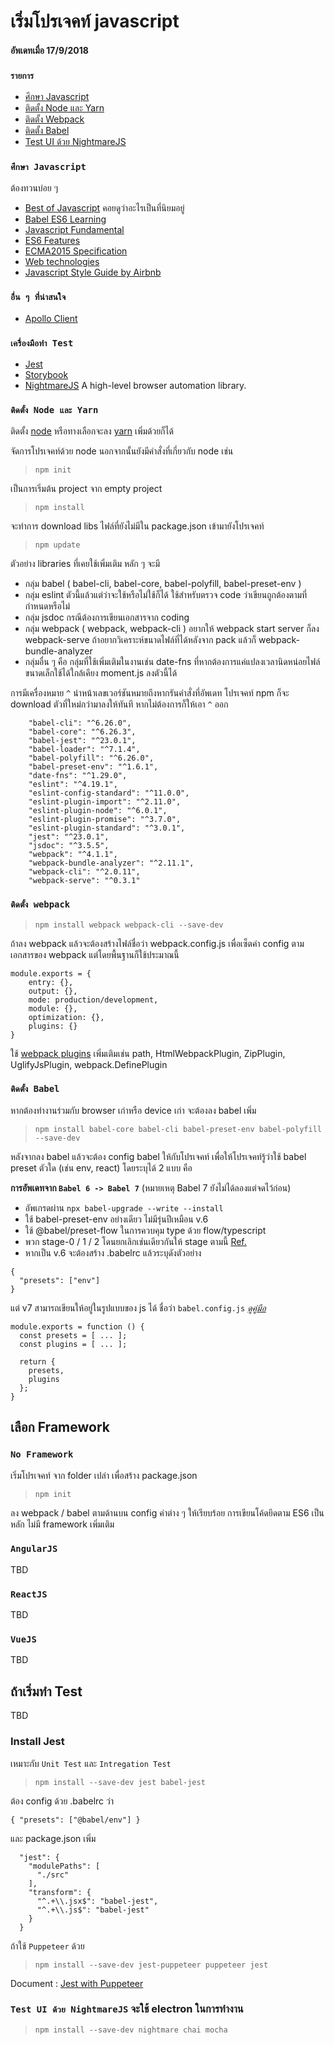# เริ่มโปรเจคท์ javascript

#### อัพเดทเมื่อ 17/9/2018

### `รายการ`
* [ศึกษา Javascript](#ศึกษา-javascript)
* [ติดตั้ง Node และ Yarn](#ติดตั้ง-node-และ-yarn)
* [ติดตั้ง Webpack](#ติดตั้ง-webpack)
* [ติดตั้ง Babel](#ติดตั้ง-babel)
* [Test UI ด้วย NightmareJS]()

### `ศึกษา Javascript`
ต้องทวนบ่อย ๆ
* [Best of Javascript](https://bestofjs.org/) คอยดูว่าอะไรเป็นที่นิยมอยู่
* [Babel ES6 Learning](https://babeljs.io/docs/en/next/learn)
* [Javascript Fundamental](https://developer.mozilla.org/bm/docs/Web/JavaScript)
* [ES6 Features](https://github.com/lukehoban/es6features#readme)
* [ECMA2015 Specification](http://www.ecma-international.org/ecma-262/6.0/index.html)
* [Web technologies](https://developer.mozilla.org/en-US/docs/Web)
* [Javascript Style Guide by Airbnb](https://github.com/airbnb/javascript)

### `อื่น ๆ ที่น่าสนใจ`

* [Apollo Client](https://github.com/apollographql/apollo-client)

### `เครื่องมือทำ Test`
* [Jest](https://jestjs.io/)
* [Storybook](https://storybook.js.org/)
* [NightmareJS](http://www.nightmarejs.org/) A high-level browser automation library.

### `ติดตั้ง Node และ Yarn`
ติดตั้ง [node](https://nodejs.org/en/download/) หรือทางเลือกจะลง [yarn](https://yarnpkg.com/lang/en/docs/install/#windows-stable) เพิ่มด้วยก็ได้

จัดการโปรเจคท์ด้วย node
นอกจากนั้นยังมีคำสั่งที่เกี่ยวกับ node เช่น
> `npm init`

เป็นการเริ่มต้น project จาก empty project

> `npm install`

จะทำการ download libs ไฟล์ที่ยังไม่มีใน package.json เข้ามายังโปรเจคท์

> `npm update`

ตัวอย่าง libraries ที่เคยใช้เพิ่มเติม หลัก ๆ จะมี

* กลุ่ม babel ( babel-cli, babel-core, babel-polyfill, babel-preset-env )
* กลุ่ม eslint ตัวนี้แล้วแต่ว่าจะใช้หรือไม่ใช้ก็ได้ ใช้สำหรับตรวจ code ว่าเขียนถูกต้องตามที่กำหนดหรือไม่
* กลุ่ม jsdoc กรณีต้องการเขียนเอกสารจาก coding
* กลุ่ม webpack ( webpack, webpack-cli ) อยากให้ webpack start server ก็ลง webpack-serve ถ้าอยากวิเคราะห์ขนาดไฟล์ที่ได้หลังจาก pack แล้วก็ webpack-bundle-analyzer
* กลุ่มอื่น ๆ คือ กลุ่มที่ใช้เพิ่มเติมในงานเช่น date-fns ที่หากต้องการแค่แปลงเวลานิดหน่อยไฟล์ขนาดเล็กใช้ได้ใกล้เคียง moment.js ลงตัวนี้ได้

การมีเครื่องหมาย `^` นำหน้าเลขเวอร์ชันหมายถึงหากรันคำสั่งที่อัพเดท
โปรเจคท์ npm ก็จะ download ตัวที่ใหม่กว่ามาลงให้ทันที หากไม่ต้องการก็ให้เอา `^` ออก

```
    "babel-cli": "^6.26.0",
    "babel-core": "^6.26.3",
    "babel-jest": "^23.0.1",
    "babel-loader": "^7.1.4",
    "babel-polyfill": "^6.26.0",
    "babel-preset-env": "^1.6.1",
    "date-fns": "^1.29.0",
    "eslint": "^4.19.1",
    "eslint-config-standard": "^11.0.0",
    "eslint-plugin-import": "^2.11.0",
    "eslint-plugin-node": "^6.0.1",
    "eslint-plugin-promise": "^3.7.0",
    "eslint-plugin-standard": "^3.0.1",
    "jest": "^23.0.1",
    "jsdoc": "^3.5.5",
    "webpack": "^4.1.1",
    "webpack-bundle-analyzer": "^2.11.1",
    "webpack-cli": "^2.0.11",
    "webpack-serve": "^0.3.1"
```

### `ติดตั้ง webpack`

> `npm install webpack webpack-cli --save-dev`

ถ้าลง webpack แล้วจะต้องสร้างไฟล์ชื่อว่า webpack.config.js เพื่อเซ็ตค่า config ตามเอกสารของ webpack แต่โดยพื้นฐานก็ใช้ประมาณนี้

```
module.exports = {
    entry: {},
    output: {},
    mode: production/development,
    module: {},
    optimization: {},
    plugins: {}
}
```
ใช้ [webpack plugins](https://webpack.js.org/plugins/) เพิ่มเติมเช่น path, HtmlWebpackPlugin, ZipPlugin, UglifyJsPlugin, webpack.DefinePlugin

### `ติดตั้ง Babel`

หากต้องทำงานร่วมกับ browser เก่าหรือ device เก่า จะต้องลง babel เพิ่ม

> `npm install babel-core babel-cli babel-preset-env babel-polyfill --save-dev`

หลังจากลง babel แล้วจะต้อง config babel ให้กับโปรเจคท์ เพื่อให้โปรเจคท์รู้ว่าใช้ babel preset ตัวใด (เช่น env, react) โดยระบุได้ 2 แบบ คือ

**การอัพเดทจาก `Babel 6 -> Babel 7`** (หมายเหตุ Babel 7 ยังไม่ได้ลองแต่จดไว้ก่อน)
* อัพเกรดผ่าน `npx babel-upgrade --write --install`
* ใช้ babel-preset-env อย่างเดียว ไม่มีรุ่นปีเหมือน v.6
* ใช้ @babel/preset-flow ในการควบคุม type ด้วย flow/typescript
* พวก stage-0 / 1 / 2 โดนยกเลิกเช่นเดียวกันให้ stage ตามนี้ [Ref.](https://github.com/babel/babel/tree/master/packages/babel-preset-stage-0#babelpreset-stage-0)
* หากเป็น v.6 จะต้องสร้าง .babelrc แล้วระบุดังตัวอย่าง

```
{
  "presets": ["env"]
}
```
แต่ v7 สามารถเขียนให้อยู่ในรูปแบบของ js ได้ ชื่อว่า `babel.config.js` [_ดูคู่มือ_](https://babeljs.io/docs/en/configuration#babelconfigjs)
```
module.exports = function () {
  const presets = [ ... ];
  const plugins = [ ... ];

  return {
    presets,
    plugins
  };
}
```

## เลือก Framework
### `No Framework`

เริ่มโปรเจคท์ จาก folder เปล่า เพื่อสร้าง package.json
> `npm init`

ลง webpack / babel ตามด้านบน config ค่าต่าง ๆ ให้เรียบร้อย
การเขียนโค้ดยึดตาม ES6 เป็นหลัก ไม่มี framework เพิ่มเติม

### `AngularJS`
TBD

### `ReactJS`
TBD

### `VueJS`
TBD

## ถ้าเริ่มทำ Test
TBD

### Install Jest
เหมาะกับ `Unit Test` และ `Intregation Test`
> `npm install --save-dev jest babel-jest`

ต้อง config ด้วย .babelrc ว่า

`{ "presets": ["@babel/env"] }`

และ package.json เพิ่ม

```
  "jest": {
    "modulePaths": [
      "./src"
    ],
    "transform": {
      "^.+\\.jsx$": "babel-jest",
      "^.+\\.js$": "babel-jest"
    }
  }
```

ถ้าใช้ `Puppeteer` ด้วย
> `npm install --save-dev jest-puppeteer puppeteer jest`

Document : [Jest with Puppeteer](https://jestjs.io/docs/en/puppeteer)

### `Test UI ด้วย NightmareJS` จะใช้ electron ในการทำงาน

> `npm install --save-dev nightmare chai mocha`
